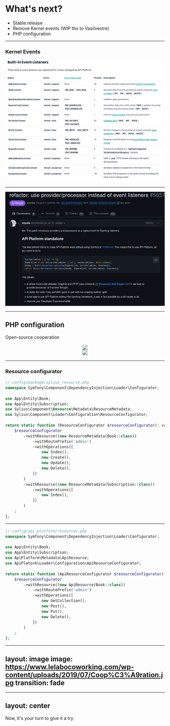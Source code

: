 # What's next?

<v-clicks>

* Stable release
* Remove Kernel events (WIP thx to Vasilvestre)
* PHP configuration

</v-clicks>

---

### Kernel Events

<img alt="Kernel events" src="/kernel_events.png">

---

<img alt="Kernel events" src="/remove_event_listeners.png">

---

## PHP configuration

Open-source cooperation

<div align="center">
<img class="w-75" align="center" src="https://sylius.com/wp-content/uploads/2021/03/sylius-logo_sylius-logo-light-1024x422.jpg">
</div>

<div align="center">
<img class="w-75" src="https://api-platform.com/logo.png">
</div>

---

### Resource configurator

```php {all|9|9,7|11|11,6|12|13-18|20|21-23}
// config/package/sylius_resource.php
namespace Symfony\Component\DependencyInjection\Loader\Configurator;

use App\Entity\Book;
use App\Entity\Subscription;
use Sylius\Component\Resource\Metadata\ResourceMetadata;
use Sylius\Component\Loader\Configuration\ResourceConfigurator;

return static function (ResourceConfigurator $resourceConfigurator): void {
    $resourceConfigurator
        ->withResource((new ResourceMetadata(Book::class))
            ->withRoutePrefix('admin')
            ->withOperations([
                new Index(),
                new Create(),
                new Update(),
                new Delete(),    
            ])
        )
        ->withResource((new ResourceMetadata(Subscription::class))
            ->withOperations([
                new Index(),
            ])
        )
    ;
};
```

---

```php {all|9|9,7|11|11,6|12|13-18}
// config/api_platform/resources.php
namespace Symfony\Component\DependencyInjection\Loader\Configurator;

use App\Entity\Book;
use App\Entity\Subscription;
use ApiPlatform\Metadata\ApiResource;
use ApiPlatorm\Loader\Configuration\ApiResourceConfigurator;

return static function (ApiResourceConfigurator $resourceConfigurator): void {
    $resourceConfigurator
        ->withResource((new ApiResource(Book::class))
            ->withRoutePrefix('admin')
            ->withOperations([
                new GetCollection(),
                new Post(),
                new Put(),
                new Delete(),    
            ])
        )
    ;
};

```

---
layout: image
image: https://www.lelabocoworking.com/wp-content/uploads/2019/07/Coop%C3%A9ration.jpg
transition: fade
---

<!--
Cooperation
-->

---
layout: center
---

Now, it's your turn to give it a try.

<!--
The two routing systems  are working together without any conflicts.
-->